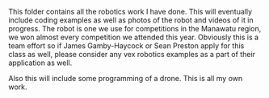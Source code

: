 This folder contains all the robotics work I have done. This will eventually include coding examples as well as photos of the robot and videos of it in progress. 
The robot is one we use for competitions in the Manawatu region, we won almost every competition we attended this year. 
Obviously this is a team effort so if James Gamby-Haycock or Sean Preston apply for this class as well, please consider any vex robotics examples as a part of their application as well.


Also this will include some programming of a drone. This is all my own work. 
